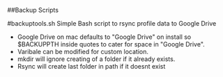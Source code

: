 ##Backup Scripts

#backuptools.sh
Simple Bash script to rsync profile data to Google Drive

* Google Drive on mac defaults to "Google Drive" on install so $BACKUPPTH inside quotes to cater for space in "Google Drive".
* Varibale can be modified for custom location.
* mkdir will ignore creating of a folder if it already exists.
* Rsync will create last folder in path if it doesnt exist

